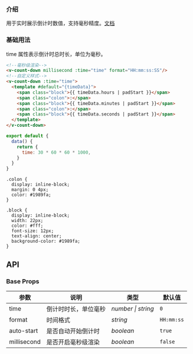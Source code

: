 ### 介绍

用于实时展示倒计时数值，支持毫秒精度。[文档](https://vant-contrib.gitee.io/vant/#/zh-CN/count-down)

### 基础用法

time 属性表示倒计时总时长，单位为毫秒。

```html
<!--毫秒级渲染-->
<v-count-down millisecond :time="time" format="HH:mm:ss:SS"/>
<!--自定义样式-->
<v-count-down :time="time">
  <template #default="{timeData}">
    <span class="block">{{ timeData.hours | padStart }}</span>
    <span class="colon">:</span>
    <span class="block">{{ timeData.minutes | padStart }}</span>
    <span class="colon">:</span>
    <span class="block">{{ timeData.seconds | padStart }}</span>
  </template>
</v-count-down>
```

```js
export default {
  data() {
    return {
      time: 30 * 60 * 60 * 1000,
    }
  }
}
```

```less
.colon {
  display: inline-block;
  margin: 0 4px;
  color: #1989fa;
}

.block {
  display: inline-block;
  width: 22px;
  color: #fff;
  font-size: 12px;
  text-align: center;
  background-color: #1989fa;
}
```

## API

### Base Props

| 参数   | 说明           | 类型      | 默认值 |
| ------ | -------------- | --------- | ------ |
| time | 倒计时时长，单位毫秒   | _number \| string_  | `0`   |
| format      | 时间格式             | _string_           | `HH:mm:ss` |
| auto-start  | 是否自动开始倒计时   | _boolean_          | `true`     |
| millisecond | 是否开启毫秒级渲染   | _boolean_          | `false`    |